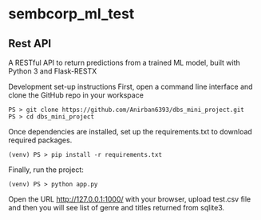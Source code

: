 # sembcorp_ml_test
## Rest API
A RESTful API to return predictions from a trained ML model, built with Python 3 and Flask-RESTX

Development set-up instructions
First, open a command line interface and clone the GitHub repo in your workspace

```
PS > git clone https://github.com/Anirban6393/dbs_mini_project.git
PS > cd dbs_mini_project
```

Once dependencies are installed, set up the requirements.txt to download required packages.
```
(venv) PS > pip install -r requirements.txt
```


Finally, run the project:
```
(venv) PS > python app.py
```

Open the URL http://127.0.0.1:1000/ with your browser, upload test.csv file and then you will see list of genre and titles returned from sqlite3.
